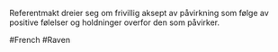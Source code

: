 Referentmakt dreier seg om frivillig aksept av påvirkning som følge av positive følelser og holdninger overfor den som påvirker.

#French #Raven